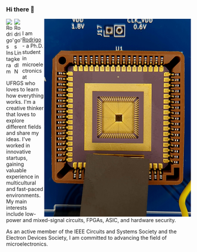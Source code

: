 ### Hi there 👋

<a href="https://www.instagram.com/rodrigowue/">
  <img align="left" alt="Rodrigo's Instagram" width="22px" src="https://raw.githubusercontent.com/hussainweb/hussainweb/main/icons/instagram.png" />
</a>
<a href="https://www.linkedin.com/in/rodrigowue/">
  <img align="left" alt="Rodrigo's LinkedIN" width="22px" src="https://raw.githubusercontent.com/peterthehan/peterthehan/master/assets/linkedin.svg" />
</a>

  <img align="right" alt="GIF" src="asic.jpg?raw=true" width="400" height="540" />
  
<br />

I am [Rodrigo](https://inf.ufrgs.br/~rnwuerdig/) - a Ph.D. student in microelectronics at UFRGS who loves to learn how everything works. I'm a creative thinker that loves to explore different fields and share my ideas. I've worked in innovative startups, gaining valuable experience in multicultural and fast-paced environments. My main interests include low-power and mixed-signal circuits, FPGAs, ASIC, and hardware security. 

As an active member of the IEEE Circuits and Systems Society and the Electron Devices Society, I am committed to advancing the field of microelectronics.

<!--
**rodrigowue/rodrigowue** is a ✨ _special_ ✨ repository because its `README.md` (this file) appears on your GitHub profile.

Here are some ideas to get you started:

- 🔭 I’m currently working on ...
- 🌱 I’m currently learning ...
- 👯 I’m looking to collaborate on ...
- 🤔 I’m looking for help with ...
- 💬 Ask me about ...
- 📫 How to reach me: ...
- 😄 Pronouns: ...
- ⚡ Fun fact: ...
-->
